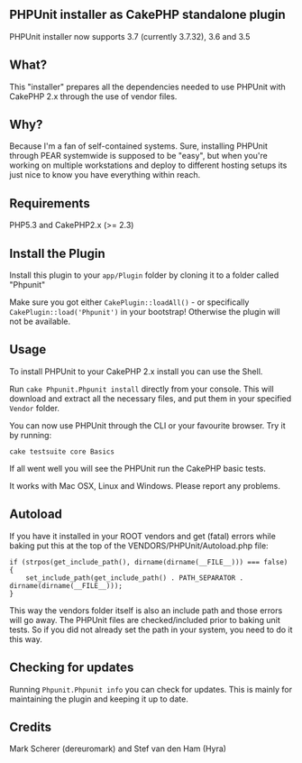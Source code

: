 ## PHPUnit installer as CakePHP standalone plugin

PHPUnit installer now supports
3.7 (currently 3.7.32), 3.6 and 3.5

## What?

This "installer" prepares all the dependencies needed to use PHPUnit with CakePHP 2.x through the use of vendor files.

## Why?

Because I'm a fan of self-contained systems. Sure, installing PHPUnit through PEAR systemwide is supposed to be "easy", but when you're working on multiple workstations and deploy to different hosting setups its just nice to know you have everything within reach.

## Requirements

PHP5.3 and CakePHP2.x (>= 2.3)

## Install the Plugin

Install this plugin to your `app/Plugin` folder by cloning it to a folder called "Phpunit"

Make sure you got either `CakePlugin::loadAll()` - or specifically `CakePlugin::load('Phpunit')` in your bootstrap!
Otherwise the plugin will not be available.

## Usage

To install PHPUnit to your CakePHP 2.x install you can use the Shell.

Run `cake Phpunit.Phpunit install` directly from your console.
This will download and extract all the necessary files, and put them in your specified `Vendor` folder.

You can now use PHPUnit through the CLI or your favourite browser. Try it by running:

	cake testsuite core Basics

If all went well you will see the PHPUnit run the CakePHP basic tests.

It works with Mac OSX, Linux and Windows. Please report any problems.

## Autoload

If you have it installed in your ROOT vendors and get (fatal) errors while baking put this at the top of the VENDORS/PHPUnit/Autoload.php file:

    if (strpos(get_include_path(), dirname(dirname(__FILE__))) === false) {
        set_include_path(get_include_path() . PATH_SEPARATOR . dirname(dirname(__FILE__)));
    }

This way the vendors folder itself is also an include path and those errors will go away.
The PHPUnit files are checked/included prior to baking unit tests. So if you did not already set the path in your system, you need to do it this way.

## Checking for updates

Running `Phpunit.Phpunit info` you can check for updates. This is mainly for maintaining the plugin and keeping it up to date.

## Credits

Mark Scherer (dereuromark) and Stef van den Ham (Hyra)

